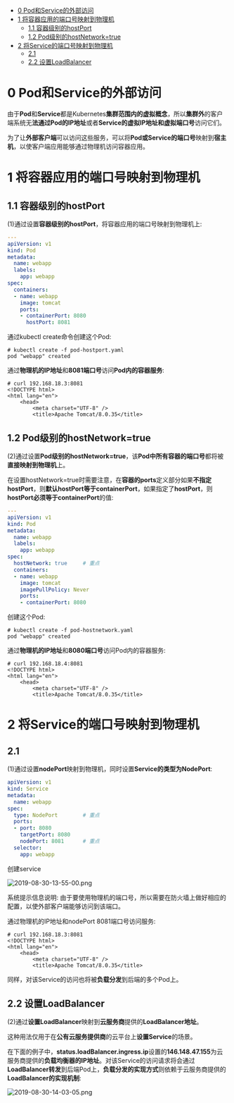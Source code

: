
<!-- @import "[TOC]" {cmd="toc" depthFrom=1 depthTo=6 orderedList=false} -->

<!-- code_chunk_output -->

- [0 Pod和Service的外部访问](#0-pod和service的外部访问)
- [1 将容器应用的端口号映射到物理机](#1-将容器应用的端口号映射到物理机)
  - [1.1 容器级别的hostPort](#11-容器级别的hostport)
  - [1.2 Pod级别的hostNetwork=true](#12-pod级别的hostnetworktrue)
- [2 将Service的端口号映射到物理机](#2-将service的端口号映射到物理机)
  - [2.1](#21)
  - [2.2 设置LoadBalancer](#22-设置loadbalancer)

<!-- /code_chunk_output -->

# 0 Pod和Service的外部访问

由于**Pod**和**Service**都是Kubernetes**集群范围内的虚拟概念**，所以**集群外**的客户端系统无**法通过Pod的IP地址**或者**Service的虚拟IP地址和虚拟端口号**访问它们。

为了让**外部客户端**可以访问这些服务，可以将**Pod或Service的端口号**映射到**宿主机**，以使客户端应用能够通过物理机访问容器应用。

# 1 将容器应用的端口号映射到物理机

## 1.1 容器级别的hostPort

(1)通过设置**容器级别的hostPort**，将容器应用的端口号映射到物理机上: 

```yaml
---
apiVersion: v1
kind: Pod
metadata:
  name: webapp
  labels:
    app: webapp
spec:
  containers:
  - name: webapp
    image: tomcat
    ports:
    - containerPort: 8080
      hostPort: 8081
```

通过kubectl create命令创建这个Pod: 

```
# kubectl create -f pod-hostport.yaml
pod "webapp" created
```

通过**物理机的IP地址**和**8081端口号**访问**Pod内的容器服务**: 

```
# curl 192.168.18.3:8081
<!DOCTYPE html>
<html lang="en">
    <head>
        <meta charset="UTF-8" />
        <title>Apache Tomcat/8.0.35</title>
```

## 1.2 Pod级别的hostNetwork=true

(2)通过设置**Pod级别的hostNetwork=true**，该**Pod中所有容器的端口号**都将被**直接映射到物理机**上。

在设置hostNetwork=true时需要注意，在**容器的ports**定义部分如果**不指定hostPort**，则**默认hostPort等于containerPort**，如果指定了**hostPort**，则**hostPort必须等于containerPort**的值: 

```yaml
---
apiVersion: v1 
kind: Pod
metadata:
  name: webapp
  labels:
    app: webapp
spec:
  hostNetwork: true     # 重点
  containers:
  - name: webapp
    image: tomcat
    imagePullPolicy: Never
    ports:
    - containerPort: 8080
```

创建这个Pod: 

```
# kubectl create -f pod-hostnetwork.yaml
pod "webapp" created
```

通过**物理机的IP地址**和**8080端口号**访问Pod内的容器服务: 

```
# curl 192.168.18.4:8081
<!DOCTYPE html>
<html lang="en">
    <head>
        <meta charset="UTF-8" />
        <title>Apache Tomcat/8.0.35</title>
```

# 2 将Service的端口号映射到物理机

## 2.1 

(1)通过设置**nodePort**映射到物理机，同时设置**Service的类型为NodePort**: 

```yaml
apiVersion: v1
kind: Service
metadata:
  name: webapp
spec:
  type: NodePort        # 重点
  ports:
  - port: 8080
    targetPort: 8080
    nodePort: 8081      # 重点
  selector:
    app: webapp
```

创建service

![2019-08-30-13-55-00.png](./images/2019-08-30-13-55-00.png)

系统提示信息说明: 由于要使用物理机的端口号，所以需要在防火墙上做好相应的配置，以使外部客户端能够访问到该端口。

通过物理机的IP地址和nodePort 8081端口号访问服务: 

```
# curl 192.168.18.3:8081
<!DOCTYPE html>
<html lang="en">
    <head>
        <meta charset="UTF-8" />
        <title>Apache Tomcat/8.0.35</title>
```

同样，对该Service的访问也将被**负载分发**到后端的多个Pod上。

## 2.2 设置LoadBalancer

(2)通过**设置LoadBalancer**映射到**云服务商**提供的**LoadBalancer地址**。

这种用法仅用于在**公有云服务提供商**的云平台上**设置Service**的场景。

在下面的例子中，**status.loadBalancer.ingress.ip**设置的**146.148.47.155**为云服务商提供的**负载均衡器的IP地址**。对该Service的访问请求将会通过**LoadBalancer转发**到后端Pod上，**负载分发的实现方式**则依赖于云服务商提供的**LoadBalancer的实现机制**: 

![2019-08-30-14-03-05.png](./images/2019-08-30-14-03-05.png)
